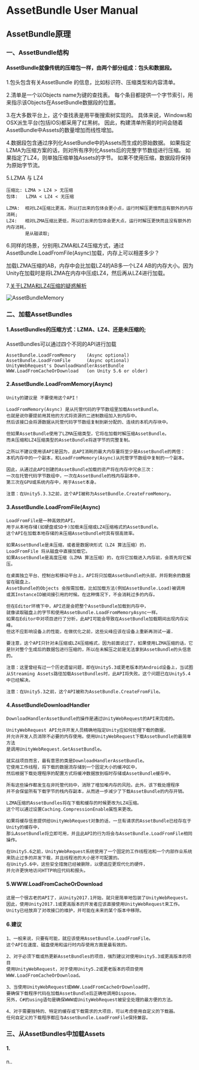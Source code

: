 # AssetBundle User Manual

## AssetBundle原理
### 一、AssetBundle结构
#### AssetBundle就像传统的压缩包一样，由两个部分组成：包头和数据段。

1.包头包含有关AssetBundle 的信息，比如标识符、压缩类型和内容清单。

2.清单是一个以Objects name为键的查找表。
每个条目都提供一个字节索引，用来指示该Objects在AssetBundle数据段的位置。

3.在大多数平台上，这个查找表是用平衡搜索树实现的。
具体来说，Windows和OSX派生平台(包括IOS)都采用了红黑树。
因此，构建清单所需的时间会随着AssetBundle中Assets的数量增加而线性增加。

4.数据段包含通过序列化AssetBundle中的Assets而生成的原始数据。
如果指定LZMA为压缩方案的话，则对所有序列化Assets后的完整字节数组进行压缩。
如果指定了LZ4，则单独压缩单独Assets的字节。
如果不使用压缩，数据段将保持为原始字节流。

5.LZMA 与 LZ4
```
压缩比: LZMA > LZ4 > 无压缩
包体:   LZMA < LZ4 < 无压缩

LZMA:  相对LZ4压缩比更高，所以打出来的包体会更小点，运行时解压更慢而且有额外的内存消耗;
LZ4:   相对LZMA压缩比更低，所以打出来的包体会更大点，运行时解压更快而且没有额外的内存消耗，
       是从磁读取;
```
6.同样的场景，分别用LZMA和LZ4压缩方式，通过AssetBundle.LoadFromFile(Async)加载，内存上可以相差多少？

加载LZMA压缩的AB，内存中会比加载LZ4的AB多一个LZ4 AB的内存大小。因为Unity在加载时是将LZMA在内存中压成LZ4，然后再从LZ4进行加载。

7.[关于LZMA和LZ4压缩的疑惑解析](https://zhuanlan.zhihu.com/p/37258259)

![AssetBundleMemory](https://uwa-public.oss-cn-beijing.aliyuncs.com/answer/image/public/100225/1497928152018.png)

### 二、加载AssetBundles
#### 1.AssetBundles的压缩方式：LZMA、LZ4、还是未压缩的;

AssetBundles可以通过四个不同的API进行加载
```
AssetBundle.LoadFromMemory    (Async optional)
AssetBundle.LoadFromFile      (Async optional)
UnityWebRequest's DownloadHandlerAssetBundle
WWW.LoadFromCacheOrDownload   (on Unity 5.6 or older)
```
#### 2.AssetBundle.LoadFromMemory(Async)
```
Unity的建议是 不要使用这个API！

LoadFromMemory(Async) 是从托管代码的字节数组里加载AssetBundle。
也就是说你要提前用其他的方式将资源的二进制数组加入到内存中。
然后该接口会将源数据从托管代码字节数组复制到新分配的、连续的本机内存块中。

但如果AssetBundle使用了LZMA压缩类型，它将在加载时解压缩AssetBundle。
而未压缩和LZ4压缩类型的AssetBundle将逐字节的完整复制。

之所以不建议使用该API是因为，此API消耗的最大内存量将至少是AssetBundle的两倍：
本机内存中的一个副本，和LoadFromMemory(Async)从托管字节数组中复制的一个副本。

因此，从通过此API创建的AssetBundle加载的资产将在内存中冗余三次：
一次在托管代码字节数组中，一次在AssetBundle的栈内存副本中，
第三次在GPU或系统内存中，用于Asset本身。

注意：在Unity5.3.3之前，这个API被称为AssetBundle.CreateFromMemory。
```
#### 3.AssetBundle.LoadFromFile(Async)
```
LoadFromFile是一种高效的API，
用于从本地存储(如硬盘或SD卡)加载未压缩或LZ4压缩格式的AssetBundle。
这个API在加载本地存储的未压缩AssetBundle时具有很高效率。

如果AssetBundle是未压缩，或者是数据块形式（LZ4 算法压缩）的，
LoadFromFile 将从磁盘中直接加载它。
如果AssetBundle是高度压缩（LZMA 算法压缩）的，在将它加载进入内存前，会首先将它解压。

在桌面独立平台、控制台和移动平台上，API将只加载AssetBundle的头部，并将剩余的数据留在磁盘上。
AssetBundle的Objects 会按需加载，比如加载方法(例如AssetBundle.Load)被调用
或其InstanceID被间接引用的时候。在这种情况下，不会消耗过多的内存。

但在Editor环境下中，API还是会把整个AssetBundle加载到内存中，
就像读取磁盘上的字节和使用AssetBundle.LoadFromMemoryAsync一样。
如果在Editor中对项目进行了分析，此API可能会导致在AssetBundle加载期间出现内存尖峰。
但这不应影响设备上的性能，在做优化之前，这些尖峰应该在设备上重新再测试一遍.

要注意，这个API只针对未压缩或LZ4压缩格式，因为前面说过了，如果使用LZMA压缩的话，它是针对整个生成后的数据包进行压缩的，所以在未解压之前是无法拿到AssetBundle的头信息的。

注意：这里曾经有过一个历史遗留问题，即在Unity5.3或更老版本的Android设备上，当试图
从Streaming Assets路径加载AssetBundles时，此API将失败。这个问题已在Unity5.4中已经解决。

注意：在Unity5.3之前，这个API被称为AssetBundle.CreateFromFile。
```
#### 4.AssetBundleDownloadHandler
```
DownloadHandlerAssetBundle的操作是通过UnityWebRequest的API来完成的。

UnityWebRequest API允许开发人员精确地指定Unity应如何处理下载的数据，
并允许开发人员消除不必要的内存使用。使用UnityWebRequest下载AssetBundle的最简单方法
是调用UnityWebRequest.GetAssetBundle。

就实战项目而言，最有意思的类是DownloadHandlerAssetBundle。
它使用工作线程，将下载的数据流存储到一个固定大小的缓冲区中，
然后根据下载处理程序的配置方式将缓冲数据放到临时存储或AssetBundle缓存中。

所有这些操作都发生在非托管代码中，消除了增加堆内存的风险。此外，该下载处理程序
并不会保留所有下载字节的栈内存副本，从而进一步减少了下载AssetBundle的内存开销。

LZMA压缩的AssetBundles将在下载和缓存的时候更改为LZ4压缩。
这个可以通过设置Caching.CompressionEnable属性来更改。

如果将缓存信息提供给UnityWebRequest对象的话，一旦有请求的AssetBundle已经存在于Unity的缓存中，
那么AssetBundle将立即可用，并且此API的行为将会与AssetBundle.LoadFromFile相同操作。

在Unity5.6之前，UnityWebRequest系统使用了一个固定的工作线程池和一个内部作业系统
来防止过多的并发下载，并且线程池的大小是不可配置的。
在Unity5.6中，这些安全措施已经被删除，以便适应更现代化的硬件，
并允许更快地访问HTTP响应代码和报头。
```

#### 5.WWW.LoadFromCacheOrDownload
```
这是一个很古老的API了，从Unity2017.1开始，就只是简单地包装了UnityWebRequest。
因此，使用Unity2017.1或更高版本的开发者应该直接使用UnityWebRequest来工作。
Unity已经放弃了对改接口的维护，并可能在未来的某个版本中移除。
```

#### 6.建议
```
1、一般来说，只要有可能，就应该使用AssetBundle.LoadFromFile。
这个API在速度、磁盘使用和运行时内存使用方面是最有效的。

2、对于必须下载或热更新AssetBundles的项目，强烈建议对使用Unity5.3或更高版本的项目
使用UnityWebRequest，对于使用Unity5.2或更老版本的项目使用WWW.LoadFromCacheOrDownload。

3、当使用UnityWebRequest或WWW.LoadFromCacheOrDownload时，
要确保下载程序代码在加载AssetBundle后正确地调用Dispose。
另外，C#的using语句是确保WWW或UnityWebRequest被安全处理的最方便的方法。

4、对于需要独特的、特定的缓存或下载需求的大项目，可以考虑使用自定义的下载器。
任何自定义的下载程序都应与AssetBundle.LoadFromFile保持兼容。
```

### 三、从AssetBundles中加载Assets
#### 1.














n..
